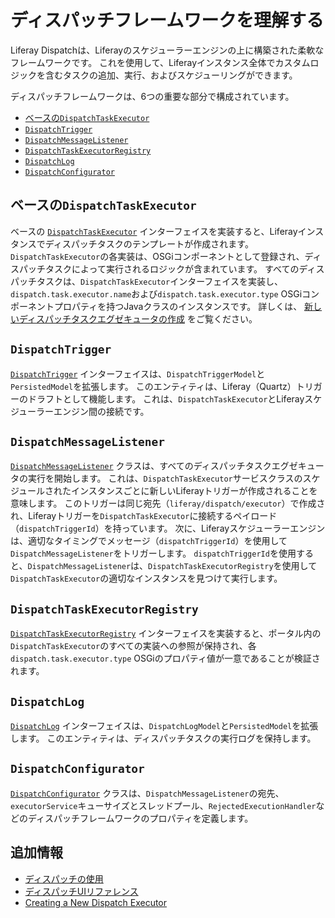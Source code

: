 # ディスパッチフレームワークを理解する

Liferay Dispatchは、Liferayのスケジューラーエンジンの上に構築された柔軟なフレームワークです。 これを使用して、Liferayインスタンス全体でカスタムロジックを含むタスクの追加、実行、およびスケジューリングができます。

ディスパッチフレームワークは、6つの重要な部分で構成されています。

* [ベースの`DispatchTaskExecutor`](#base-dispatchtaskexecutor)
* [`DispatchTrigger`](#dispatchtrigger)
* [`DispatchMessageListener`](#dispatchmessagelistener)
* [`DispatchTaskExecutorRegistry`](#dispatchtaskexecutorregistry)
* [`DispatchLog`](#dispatchlog)
* [`DispatchConfigurator`](#dispatchconfigurator)

<a name="base-dispatchtaskexecutor" />

## ベースの`DispatchTaskExecutor`

ベースの [`DispatchTaskExecutor`](https://github.com/liferay/liferay-portal/blob/master/modules/apps/dispatch/dispatch-api/src/main/java/com/liferay/dispatch/executor/DispatchTaskExecutor.java) インターフェイスを実装すると、Liferayインスタンスでディスパッチタスクのテンプレートが作成されます。 `DispatchTaskExecutor`の各実装は、OSGiコンポーネントとして登録され、ディスパッチタスクによって実行されるロジックが含まれています。 すべてのディスパッチタスクは、`DispatchTaskExecutor`インターフェイスを実装し、`dispatch.task.executor.name`および`dispatch.task.executor.type` OSGiコンポーネントプロパティを持つJavaクラスのインスタンスです。 詳しくは、 [新しいディスパッチタスクエグゼキュータの作成](./creating-a-new-dispatch-task-executor.md) をご覧ください。

<a name="dispatchtrigger" />

## `DispatchTrigger`

[`DispatchTrigger`](https://github.com/liferay/liferay-portal/blob/master/modules/apps/dispatch/dispatch-api/src/main/java/com/liferay/dispatch/model/DispatchTrigger.java) インターフェイスは、`DispatchTriggerModel`と`PersistedModel`を拡張します。 このエンティティは、Liferay（Quartz）トリガーのドラフトとして機能します。 これは、`DispatchTaskExecutor`とLiferayスケジューラーエンジン間の接続です。

<a name="dispatchmessagelistener" />

## `DispatchMessageListener`

[`DispatchMessageListener`](https://github.com/liferay/liferay-portal/blob/master/modules/apps/dispatch/dispatch-service/src/main/java/com/liferay/dispatch/internal/messaging/DispatchMessageListener.java) クラスは、すべてのディスパッチタスクエグゼキュータの実行を開始します。 これは、`DispatchTaskExecutor`サービスクラスのスケジュールされたインスタンスごとに新しいLiferayトリガーが作成されることを意味します。 このトリガーは同じ宛先（`liferay/dispatch/executor`）で作成され、Liferayトリガーを`DispatchTaskExecutor`に接続するペイロード（`dispatchTriggerId`）を持っています。 次に、Liferayスケジューラーエンジンは、適切なタイミングでメッセージ（`dispatchTriggerId`）を使用して`DispatchMessageListener`をトリガーします。 `dispatchTriggerId`を使用すると、`DispatchMessageListener`は、`DispatchTaskExecutorRegistry`を使用して`DispatchTaskExecutor`の適切なインスタンスを見つけて実行します。

<a name="dispatchtaskexecutorregistry" />

## `DispatchTaskExecutorRegistry`

[`DispatchTaskExecutorRegistry`](https://github.com/liferay/liferay-portal/blob/master/modules/apps/dispatch/dispatch-api/src/main/java/com/liferay/dispatch/executor/DispatchTaskExecutorRegistry.java) インターフェイスを実装すると、ポータル内の`DispatchTaskExecutor`のすべての実装への参照が保持され、各`dispatch.task.executor.type` OSGiのプロパティ値が一意であることが検証されます。

<a name="dispatchlog" />

## `DispatchLog`

[`DispatchLog`](https://github.com/liferay/liferay-portal/blob/master/modules/apps/dispatch/dispatch-api/src/main/java/com/liferay/dispatch/model/DispatchLog.java) インターフェイスは、`DispatchLogModel`と`PersistedModel`を拡張します。 このエンティティは、ディスパッチタスクの実行ログを保持します。

<a name="dispatchconfigurator" />

## `DispatchConfigurator`

[`DispatchConfigurator`](https://github.com/liferay/liferay-portal/blob/master/modules/apps/dispatch/dispatch-service/src/main/java/com/liferay/dispatch/internal/messaging/DispatchConfigurator.java) クラスは、`DispatchMessageListener`の宛先、`executorService`キューサイズとスレッドプール、`RejectedExecutionHandler`などのディスパッチフレームワークのプロパティを定義します。

<a name="additional-information" />

## 追加情報

* [ディスパッチの使用](./using-dispatch.md)
* [ディスパッチUIリファレンス](./dispatch-ui-reference.md)
* [Creating a New Dispatch Executor](./creating-a-new-dispatch-task-executor.md)
